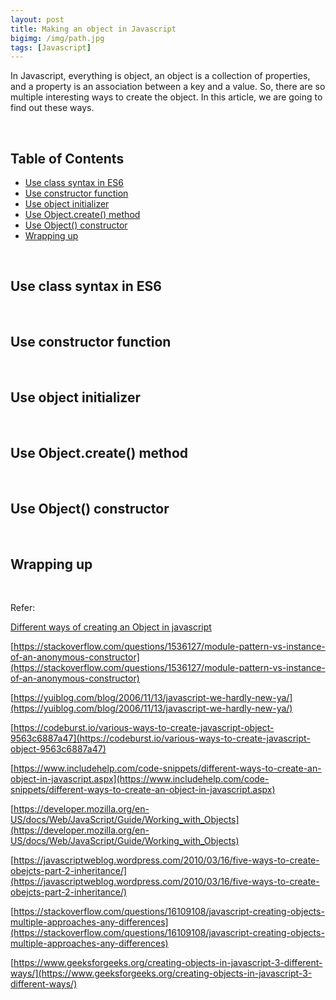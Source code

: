 ```yaml
---
layout: post
title: Making an object in Javascript
bigimg: /img/path.jpg
tags: [Javascript]
---
```


In Javascript, everything is object, an object is a collection of properties, and a property is an association between a key and a value. So, there are so multiple interesting ways to create the object. In this article, we are going to find out these ways. 

<br>

## Table of Contents
- [Use class syntax in ES6](##use-class-syntax-in-es6)
- [Use constructor function](##use-constructor-function)
- [Use object initializer](##use-object-initializer)
- [Use Object.create() method](##use-Object.create()-method)
- [Use Object() constructor](##use-Object()-constructor)
- [Wrapping up](#wrapping-up)


<br>

## Use class syntax in ES6




<br>

## Use constructor function




<br>

## Use object initializer



<br>

## Use Object.create() method 




<br>

## Use Object() constructor




<br>

## Wrapping up




<br>

Refer:

[Different ways of creating an Object in javascript](https://coderwall.com/p/p5cf5w/different-ways-of-creating-an-object-in-javascript)

[https://stackoverflow.com/questions/1536127/module-pattern-vs-instance-of-an-anonymous-constructor](https://stackoverflow.com/questions/1536127/module-pattern-vs-instance-of-an-anonymous-constructor)

[https://yuiblog.com/blog/2006/11/13/javascript-we-hardly-new-ya/](https://yuiblog.com/blog/2006/11/13/javascript-we-hardly-new-ya/)

[https://codeburst.io/various-ways-to-create-javascript-object-9563c6887a47](https://codeburst.io/various-ways-to-create-javascript-object-9563c6887a47)

[https://www.includehelp.com/code-snippets/different-ways-to-create-an-object-in-javascript.aspx](https://www.includehelp.com/code-snippets/different-ways-to-create-an-object-in-javascript.aspx)

[https://developer.mozilla.org/en-US/docs/Web/JavaScript/Guide/Working_with_Objects](https://developer.mozilla.org/en-US/docs/Web/JavaScript/Guide/Working_with_Objects)

[https://javascriptweblog.wordpress.com/2010/03/16/five-ways-to-create-obejcts-part-2-inheritance/](https://javascriptweblog.wordpress.com/2010/03/16/five-ways-to-create-obejcts-part-2-inheritance/)

[https://stackoverflow.com/questions/16109108/javascript-creating-objects-multiple-approaches-any-differences](https://stackoverflow.com/questions/16109108/javascript-creating-objects-multiple-approaches-any-differences)

[https://www.geeksforgeeks.org/creating-objects-in-javascript-3-different-ways/](https://www.geeksforgeeks.org/creating-objects-in-javascript-3-different-ways/)

